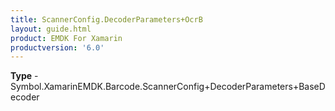 ```yaml
---
title: ScannerConfig.DecoderParameters+OcrB
layout: guide.html
product: EMDK For Xamarin 
productversion: '6.0' 
---
```



**Type** - Symbol.XamarinEMDK.Barcode.ScannerConfig+DecoderParameters+BaseDecoder

